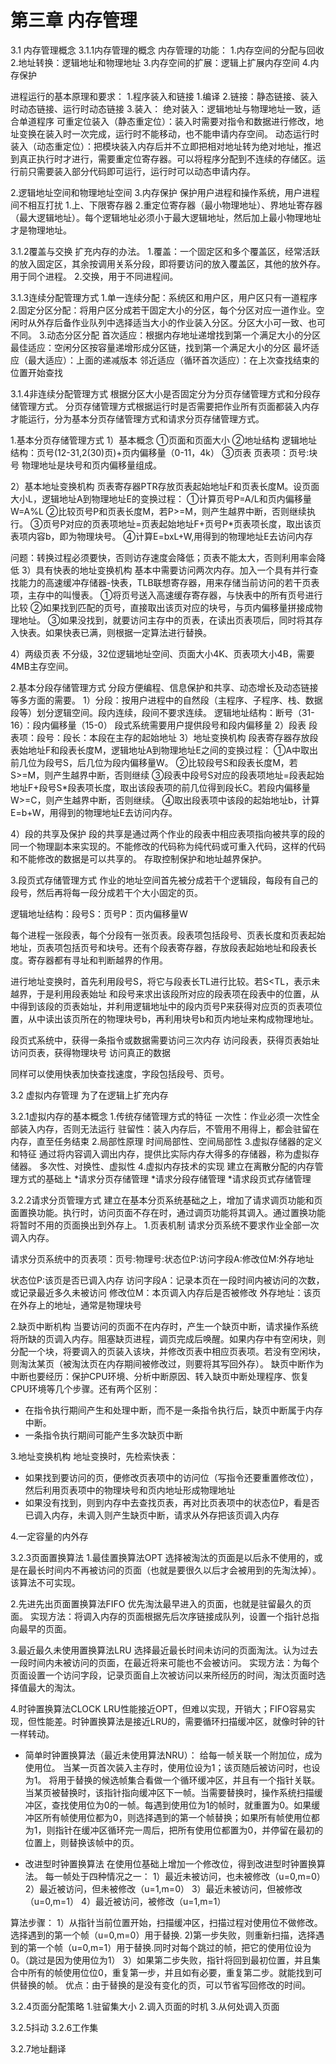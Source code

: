 # 第三章 内存管理

3.1 内存管理概念
3.1.1内存管理的概念
内存管理的功能：
1.内存空间的分配与回收
2.地址转换：逻辑地址和物理地址
3.内存空间的扩展：逻辑上扩展内存空间
4.内存保护

进程运行的基本原理和要求：
1.程序装入和链接
1.编译
2.链接：静态链接、装入时动态链接、运行时动态链接
3.装入：
绝对装入：逻辑地址与物理地址一致，适合单道程序
可重定位装入（静态重定位）：装入时需要对指令和数据进行修改，地址变换在装入时一次完成，运行时不能移动，也不能申请内存空间。
动态运行时装入（动态重定位）：把模块装入内存后并不立即把相对地址转为绝对地址，推迟到真正执行时才进行，需要重定位寄存器。可以将程序分配到不连续的存储区。运行前只需要装入部分代码即可运行，运行时可以动态申请内存。

2.逻辑地址空间和物理地址空间
3.内存保护
保护用户进程和操作系统，用户进程间不相互打扰
1.上、下限寄存器
2.重定位寄存器（最小物理地址）、界地址寄存器（最大逻辑地址）。每个逻辑地址必须小于最大逻辑地址，然后加上最小物理地址才是物理地址。

3.1.2覆盖与交换
扩充内存的办法。
1.覆盖：一个固定区和多个覆盖区，经常活跃的放入固定区，其余按调用关系分段，即将要访问的放入覆盖区，其他的放外存。用于同个进程。
2.交换，用于不同进程间。

3.1.3连续分配管理方式
1.单一连续分配：系统区和用户区，用户区只有一道程序
2.固定分区分配：将用户区分成若干固定大小的分区，每个分区对应一道作业。空闲时从外存后备作业队列中选择适当大小的作业装入分区。分区大小可一致、也可不同。
3.动态分区分配
首次适应：根据内存地址递增找到第一个满足大小的分区
最佳适应：空闲分区按容量递增形成分区链，找到第一个满足大小的分区
最坏适应（最大适应）：上面的递减版本
邻近适应（循环首次适应）：在上次查找结束的位置开始查找

3.1.4非连续分配管理方式
根据分区大小是否固定分为分页存储管理方式和分段存储管理方式。
分页存储管理方式根据运行时是否需要把作业所有页面都装入内存才能运行，分为基本分页存储管理方式和请求分页存储管理方式。

1.基本分页存储管理方式
1）基本概念
①页面和页面大小
②地址结构
逻辑地址结构：页号(12-31,2(30)页)+页内偏移量（0-11，4k）
③页表
页表项：页号:块号
物理地址是块号和页内偏移量组成。

2）基本地址变换机构
页表寄存器PTR存放页表起始地址F和页表长度M。设页面大小L，逻辑地址A到物理地址E的变换过程：
①计算页号P=A/L和页内偏移量W=A%L
②比较页号P和页表长度M，若P>=M，则产生越界中断，否则继续执行。
③页号P对应的页表项地址=页表起始地址F+页号P*页表项长度，取出该页表项内容b，即为物理块号。
④计算E=bxL+W,用得到的物理地址E去访问内存

问题：转换过程必须要快，否则访存速度会降低；页表不能太大，否则利用率会降低
3）具有快表的地址变换机构
基本中需要访问两次内存。加入一个具有并行查找能力的高速缓冲存储器-快表，TLB联想寄存器，用来存储当前访问的若干页表项，主存中的叫慢表。
①将页号送入高速缓存寄存器，与快表中的所有页号进行比较
②如果找到匹配的页号，直接取出该页对应的块号，与页内偏移量拼接成物理地址。
③如果没找到，就要访问主存中的页表，在读出页表项后，同时将其存入快表。如果快表已满，则根据一定算法进行替换。

4）两级页表
不分级，32位逻辑地址空间、页面大小4K、页表项大小4B，需要4MB主存空间。

2.基本分段存储管理方式
分段方便编程、信息保护和共享、动态增长及动态链接等多方面的需要。
1）分段：按用户进程中的自然段（主程序、子程序、栈、数据段等）划分逻辑空间。段内连续，段间不要求连续。
逻辑地址结构：断号（31-16）：段内偏移量（15-0）
段式系统需要用户提供段号和段内偏移量
2）段表
段表项：段号：段长：本段在主存的起始地址
3）地址变换机构
段表寄存器存放段表始地址F和段表长度M，逻辑地址A到物理地址E之间的变换过程：
①A中取出前几位为段号S，后几位为段内偏移量W。
②比较段号S和段表长度M，若S>=M，则产生越界中断，否则继续
③段表中段号S对应的段表项地址=段表起始地址F+段号S*段表项长度，取出该段表项的前几位得到段长C。若段内偏移量W>=C，则产生越界中断，否则继续。
④取出段表项中该段的起始地址b，计算E=b+W，用得到的物理地址E去访问内存。

4）段的共享及保护
段的共享是通过两个作业的段表中相应表项指向被共享的段的同一个物理副本来实现的。不能修改的代码称为纯代码或可重入代码，这样的代码和不能修改的数据是可以共享的。
存取控制保护和地址越界保护。

3.段页式存储管理方式
作业的地址空间首先被分成若干个逻辑段，每段有自己的段号，然后再将每一段分成若干个大小固定的页。

逻辑地址结构：段号S：页号P：页内偏移量W

每个进程一张段表，每个分段有一张页表。段表项包括段号、页表长度和页表起始地址，页表项包括页号和块号。还有个段表寄存器，存放段表起始地址和段表长度。寄存器都有寻址和判断越界的作用。

进行地址变换时，首先利用段号S，将它与段表长TL进行比较。若S<TL，表示未越界，于是利用段表始址
和段号来求出该段所对应的段表项在段表中的位置，从中得到该段的页表始址，并利用逻辑地址中的段内页号P来获得对应页的页表项位置，从中读出该页所在的物理块号b，再利用块号b和页内地址来构成物理地址。

段页式系统中，获得一条指令或数据需要访问三次内存
访问段表，获得页表始址
访问页表，获得物理块号
访问真正的数据

同样可以使用快表加快查找速度，字段包括段号、页号。

3.2 虚拟内存管理
为了在逻辑上扩充内存

3.2.1虚拟内存的基本概念
1.传统存储管理方式的特征
一次性：作业必须一次性全部装入内存，否则无法运行
驻留性：装入内存后，不管用不用得上，都会驻留在内存，直至任务结束
2.局部性原理
时间局部性、空间局部性
3.虚拟存储器的定义和特征
通过将内容调入调出内存，提供比实际内存大得多的存储器，称为虚拟存储器。
多次性、对换性、虚拟性
4.虚拟内存技术的实现
建立在离散分配的内存管理方式的基础上
*请求分页存储管理
*请求分段存储管理
*请求段页式存储管理

3.2.2请求分页管理方式
建立在基本分页系统基础之上，增加了请求调页功能和页面置换功能。执行时，访问页面不存在时，通过调页功能将其调入。通过置换功能将暂时不用的页面换出到外存上。
1.页表机制
请求分页系统不要求作业全部一次调入内存。

请求分页系统中的页表项：页号:物理号:状态位P:访问字段A:修改位M:外存地址

状态位P:该页是否已调入内存
访问字段A：记录本页在一段时间内被访问的次数，或记录最近多久未被访问
修改位M：本页调入内存后是否被修改
外存地址：该页在外存上的地址，通常是物理块号

2.缺页中断机构
当要访问的页面不在内存时，产生一个缺页中断，请求操作系统将所缺的页调入内存。阻塞缺页进程，调页完成后唤醒。如果内存中有空闲块，则分配一个块，将要调入的页装入该块，并修改页表中相应页表项。若没有空闲块，则淘汰某页（被淘汰页在内存期间被修改过，则要将其写回外存）。
缺页中断作为中断也要经历：保护CPU环境、分析中断原因、转入缺页中断处理程序、恢复CPU环境等几个步骤。还有两个区别：
* 在指令执行期间产生和处理中断，而不是一条指令执行后，缺页中断属于内存中断。
* 一条指令执行期间可能产生多次缺页中断

3.地址变换机构
地址变换时，先检索快表：
* 如果找到要访问的页，便修改页表项中的访问位（写指令还要重置修改位），然后利用页表项中的物理块号和页内地址形成物理地址
* 如果没有找到，则到内存中去查找页表，再对比页表项中的状态位P，看是否已调入内存，未调入则产生缺页中断，请求从外存把该页调入内存

4.一定容量的内外存

3.2.3页面置换算法
1.最佳置换算法OPT
选择被淘汰的页面是以后永不使用的，或是在最长时间内不再被访问的页面（也就是要很久以后才会被用到的先淘汰掉）。该算法不可实现。

2.先进先出页面置换算法FIFO
优先淘汰最早进入的页面，也就是驻留最久的页面。
实现方法：将调入内存的页面根据先后次序链接成队列，设置一个指针总指向最早的页面。

3.最近最久未使用置换算法LRU
选择最近最长时间未访问的页面淘汰。认为过去一段时间内未被访问的页面，在最近将来可能也不会被访问。
实现方法：为每个页面设置一个访问字段，记录页面自上次被访问以来所经历的时间，淘汰页面时选择值最大的淘汰。

4.时钟置换算法CLOCK
LRU性能接近OPT，但难以实现，开销大；FIFO容易实现，但性能差。时钟置换算法是接近LRU的，需要循环扫描缓冲区，就像时钟的针一样转动。
* 简单时钟置换算法（最近未使用算法NRU）：
给每一帧关联一个附加位，成为使用位。
当某一页首次装入主存时，使用位设为1；该页随后被访问时，也设为1。
将用于替换的候选帧集合看做一个循环缓冲区，并且有一个指针关联。当某页被替换时，该指针指向缓冲区下一帧。当需要替换时，操作系统扫描缓冲区，查找使用位为0的一帧。每遇到使用位为1的帧时，就重置为0。如果缓冲区所有帧使用位都为0，则选择遇到的第一个帧替换；如果所有帧使用位都为1，则指针在缓冲区循环完一周后，把所有使用位都置为0，并停留在最初的位置上，则替换该帧中的页。

* 改进型时钟置换算法
在使用位基础上增加一个修改位，得到改进型时钟置换算法。
每一帧处于四种情况之一：
1）最近未被访问，也未被修改（u=0,m=0）
2）最近被访问，但未被修改（u=1,m=0）
3）最近未被访问，但被修改（u=0,m=1）
4）最近被访问，被修改（u=1,m=1）

算法步骤：
1）从指针当前位置开始，扫描缓冲区，扫描过程对使用位不做修改。选择遇到的第一个帧（u=0,m=0）用于替换.
2)第一步失败，则重新扫描，选择遇到的第一个帧（u=0,m=1）用于替换.同时对每个跳过的帧，把它的使用位设为0。（跳过是因为使用位为1）
3）如果第二步失败，指针将回到最初位置，并且集合中所有的帧使用位位0，重复第一步，并且如有必要，重复第二步。就能找到可供替换的帧。
优点：由于替换的是没有变化的页，可以节省写回修改的时间。

3.2.4页面分配策略
1.驻留集大小
2.调入页面的时机
3.从何处调入页面

3.2.5抖动
3.2.6工作集

3.2.7地址翻译




